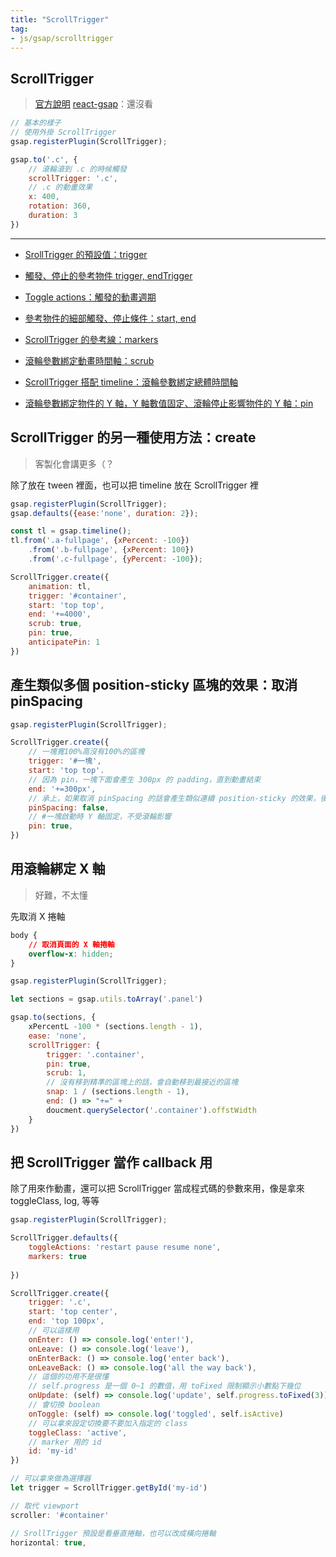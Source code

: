 ```yaml
---
title: "ScrollTrigger"
tag: 
- js/gsap/scrolltrigger
---
```


##  ScrollTrigger
>[官方說明](https://greensock.com/docs/v3/Plugins/ScrollTrigger)
>[react-gsap](https://bitworking.github.io/react-gsap/src-components-scroll-trigger#basic-usage)：還沒看
```js
// 基本的樣子
// 使用外掛 ScrollTrigger
gsap.registerPlugin(ScrollTrigger);

gsap.to('.c', {
	// 滾輪滾到 .c 的時候觸發
	scrollTrigger: '.c',
	// .c 的動畫效果
	x: 400,
	rotation: 360,
	duration: 3
})
```

---

- [SrollTrigger 的預設值：trigger](SrollTrigger%20的預設值：trigger.md)
- [觸發、停止的參考物件 trigger, endTrigger](觸發、停止的參考物件%20trigger,%20endTrigger.md)
- [Toggle actions：觸發的動畫週期](Toggle%20actions：觸發的動畫週期.md)
- [參考物件的細部觸發、停止條件：start, end](參考物件的細部觸發、停止條件：start,%20end.md)
- [ScrollTrigger 的參考線：markers](ScrollTrigger%20的參考線：markers.md)
- [滾輪參數綁定動畫時間軸：scrub](滾輪參數綁定動畫時間軸：scrub.md)


- [ScrollTrigger 搭配 timeline：滾輪參數綁定總體時間軸](ScrollTrigger%20搭配%20timeline：滾輪參數綁定總體時間軸.md)

- [滾輪參數綁定物件的 Y 軸，Y 軸數值固定、滾輪停止影響物件的 Y 軸：pin](滾輪參數綁定物件的%20Y%20軸，Y%20軸數值固定、滾輪停止影響物件的%20Y%20軸：pin.md)

## ScrollTrigger 的另一種使用方法：create 
> 客製化會講更多（？

除了放在 tween 裡面，也可以把 timeline 放在 ScrollTrigger 裡
```js
gsap.registerPlugin(ScrollTrigger);
gsap.defaults({ease:'none', duration: 2});

const tl = gsap.timeline();
tl.from('.a-fullpage', {xPercent: -100})
	.from('.b-fullpage', {xPercent: 100})
	.from('.c-fullpage', {yPercent: -100});

ScrollTrigger.create({
	animation: tl,
	trigger: '#container',
	start: 'top top',
	end: '+=4000',
	scrub: true,
	pin: true,
	anticipatePin: 1
})
```

## 產生類似多個 position-sticky 區塊的效果：取消 pinSpacing
```js
gsap.registerPlugin(ScrollTrigger);

ScrollTrigger.create({
	// 一塊寬100%高沒有100%的區塊
	trigger: '#一塊',
	start: 'top top'.
	// 因為 pin，一塊下面會產生 300px 的 padding，直到動畫結束
	end: '+=300px',
	// 承上，如果取消 pinSpacing 的話會產生類似連續 position-sticky 的效果，後來的區塊會疊加在原來的區塊
	pinSpacing: false,
	// #一塊啟動時 Y 軸固定，不受滾輪影響
	pin: true,
})
```

## 用滾輪綁定 X 軸
>好難，不太懂

先取消 X 捲軸
```css
body {
	// 取消頁面的 X 軸捲軸
	overflow-x: hidden;
}
```

```js
gsap.registerPlugin(ScrollTrigger);

let sections = gsap.utils.toArray('.panel')

gsap.to(sections, {
	xPercentL -100 * (sections.length - 1),
	ease: 'none',
	scrollTrigger: {
		trigger: '.container',
		pin: true,
		scrub: 1,
		// 沒有移到精準的區塊上的話，會自動移到最接近的區塊
		snap: 1 / (sections.length - 1),
		end: () => "+=" +
		doucment.querySelector('.container').offstWidth
	}
})
```


## 把 ScrollTrigger 當作 callback 用
除了用來作動畫，還可以把 ScrollTrigger 當成程式碼的參數來用，像是拿來 toggleClass, log, 等等
```js
gsap.registerPlugin(ScrollTrigger);

ScrollTrigger.defaults({
	toggleActions: 'restart pause resume none',
	markers: true
	
})

ScrollTrigger.create({
	trigger: '.c',
	start: 'top center',
	end: 'top 100px',
	// 可以這樣用
	onEnter: () => console.log('enter!'),
	onLeave: () => console.log('leave'),
	onEnterBack: () => console.log('enter back'),
	onLeaveBack: () => console.log('all the way back'),
	// 這個的功用不是很懂
	// self.progress 是一個 0~1 的數值，用 toFixed 限制顯示小數點下幾位
	onUpdate: (self) => console.log('update', self.progress.toFixed(3))
	// 會切換 boolean
	onToggle: (self) => console.log('toggled', self.isActive)
	// 可以拿來設定切換要不要加入指定的 class 
	toggleClass: 'active',
	// marker 用的 id
	id: 'my-id'
})

// 可以拿來做為選擇器
let trigger = ScrollTrigger.getById('my-id')
```


```js
// 取代 viewport
scroller: '#container'
```

```js
// SrollTrigger 預設是看垂直捲軸，也可以改成橫向捲軸
horizontal: true,
```